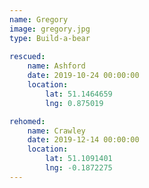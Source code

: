 ```yaml
---
name: Gregory
image: gregory.jpg
type: Build-a-bear
    
rescued:
    name: Ashford
    date: 2019-10-24 00:00:00
    location:
        lat: 51.1464659
        lng: 0.875019

rehomed:
    name: Crawley
    date: 2019-12-14 00:00:00
    location:
        lat: 51.1091401
        lng: -0.1872275
---
```


